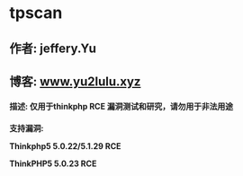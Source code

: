 # tpscan
<h2>作者: jeffery.Yu</h2>
<h2>博客: <a href='https://www.yu2lulu.xyz'>www.yu2lulu.xyz</a></h2>

<h4>描述: 仅用于thinkphp RCE 漏洞测试和研究，请勿用于非法用途<h4>
    <div>支持漏洞:
    <p>Thinkphp5 5.0.22/5.1.29 RCE</p>
    <p>ThinkPHP5 5.0.23 RCE</p></div>

